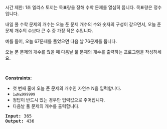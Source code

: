 시간 제한: 1초
엘리스 토끼는 목표량을 정해 수학 문제를 열심히 풉니다. 목표량은 정수입니다.

내일 풀 수학 문제의 개수는 오늘 푼 문제 개수의 수와 숫자의 구성이 같으면서, 오늘 푼 문제 개수의 수보다 큰 수 중 가장 작은 수입니다.

예를 들어, 오늘 67문제를 풀었으면 다음 날 76문제를 풉니다.

오늘 푼 문제의 개수를 줬을 때 다음날 풀 문제의 개수를 출력하는 프로그램을 작성하세요.

<p>&nbsp;</p>
<p><strong>Constraints:</strong></p>
<ul>
	<li>첫 번째 줄에 오늘 푼 문제의 개수인 자연수 N을 입력합니다.</li>
	<li><code>1≤N≤999999</code></li>
	<li>정답이 반드시 있는 경우만 입력값으로 주어집니다.</li>
  <li>다음날 풀 문제의 개수를 출력합니다.</li>
</ul>


<pre><strong>Input:</strong> 365
<strong>Output:</strong> 436
</pre>
